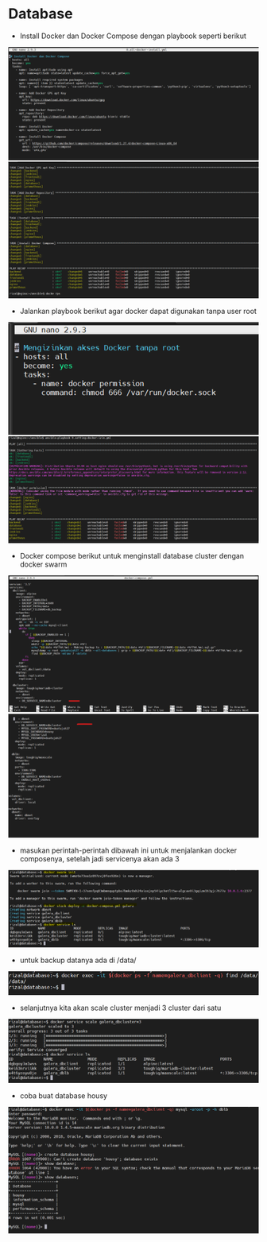 # Database

- Install Docker dan Docker Compose dengan playbook seperti berikut

![](assets/01.png)
![](assets/02.png)

- Jalankan playbook berikut agar docker dapat digunakan tanpa user root

![](assets/03.png)
![](assets/04.png)

- Docker compose berikut untuk menginstall database cluster dengan docker swarm

![](assets/05.png)
![](assets/06.png)

- masukan perintah-perintah dibawah ini untuk menjalankan docker composenya, setelah jadi servicenya akan ada 3

![](assets/07.png)

- untuk backup datanya ada di /data/

![](assets/08.png)

- selanjutnya kita akan scale cluster menjadi 3 cluster dari satu

![](assets/09.png)

- coba buat database housy

![](assets/10.png)
